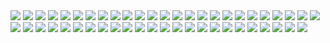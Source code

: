 <img src="https://img.shields.io/badge/Clang-lightgrey?style=plastic&logo=C&logoColor=A8B9CC"/>
<img src="https://img.shields.io/badge/Apache-lightgrey?style=plastic&logo=Apache&logoColor=D22128"/>
<img src="https://img.shields.io/badge/Blender-lightgrey?style=plastic&logo=Blender&logoColor=F5792A"/>
<img src="https://img.shields.io/badge/C++-lightgrey?style=plastic&logo=C++&logoColor=00599C"/>
<img src="https://img.shields.io/badge/CentOS-lightgrey?style=plastic&logo=CentOS&logoColor=262577"/>
<img src="https://img.shields.io/badge/Chart.js-lightgrey?style=plastic&logo=Chart.js&logoColor=FF6384"/>
<img src="https://img.shields.io/badge/CMake-lightgrey?style=plastic&logo=CMake&logoColor=064F8C"/>
<img src="https://img.shields.io/badge/CSS3-lightgrey?style=plastic&logo=CSS3&logoColor=1572B6"/>
<img src="https://img.shields.io/badge/D3.js-lightgrey?style=plastic&logo=D3.js&logoColor=F9A03C"/>
<img src="https://img.shields.io/badge/Django-lightgrey?style=plastic&logo=Django&logoColor=092E20"/>
<img src="https://img.shields.io/badge/Docker-lightgrey?style=plastic&logo=Docker&logoColor=2496ED"/>
<img src="https://img.shields.io/badge/Git-lightgrey?style=plastic&logo=Git&logoColor=#05032"/>
<img src="https://img.shields.io/badge/GitHub-lightgrey?style=plastic&logo=GitHub&logoColor=181717"/>
<img src="https://img.shields.io/badge/Gmail-lightgrey?style=plastic&logo=Gmail&logoColor=EA4335"/>
<img src="https://img.shields.io/badge/Go-lightgrey?style=plastic&logo=Go&logoColor=00ADD8"/>
<img src="https://img.shields.io/badge/HTML5-lightgrey?style=plastic&logo=HTML5&logoColor=E34F26"/>
<img src="https://img.shields.io/badge/JavaScript-lightgrey?style=plastic&logo=JavaScript&logoColor=F7DF1E"/>
<img src="https://img.shields.io/badge/Kubernetes-lightgrey?style=plastic&logo=Kubernetes&logoColor=326CE5"/>
<img src="https://img.shields.io/badge/LaTex-lightgrey?style=plastic&logo=LaTeX&logoColor=008080"/>
<img src="https://img.shields.io/badge/Thickpad-lightgrey?style=plastic&logo=Lenovo&logoColor=E2231A"/>
<img src="https://img.shields.io/badge/LinkedIn-lightgrey?style=plastic&logo=LinkedIn&logoColor=0A66C2"/>
<img src="https://img.shields.io/badge/Linktree-lightgrey?style=plastic&logo=Linktree&logoColor=39E09B"/>
<img src="https://img.shields.io/badge/Linux-lightgrey?style=plastic&logo=Linux&logoColor=FCC624"/>
<img src="https://img.shields.io/badge/Markdown-lightgrey?style=plastic&logo=Markdown&logoColor=000000"/>
<img src="https://img.shields.io/badge/Mendeley-lightgrey?style=plastic&logo=Mendeley&logoColor=9D1620"/>
<img src="https://img.shields.io/badge/MongoDB-lightgrey?style=plastic&logo=MongoDB&logoColor=47A248"/>
<img src="https://img.shields.io/badge/MySQL-lightgrey?style=plastic&logo=MySQL&logoColor=4479A1"/>
<img src="https://img.shields.io/badge/NASA-lightgrey?style=plastic&logo=NASA&logoColor=E03C31"/>
<img src="https://img.shields.io/badge/Node.js-lightgrey?style=plastic&logo=Node.js&logoColor=339933"/>
<img src="https://img.shields.io/badge/Notion-lightgrey?style=plastic&logo=Notion&logoColor=000000"/>
<img src="https://img.shields.io/badge/ORCID-lightgrey?style=plastic&logo=ORCID&logoColor=A6CE39"/>
<img src="https://img.shields.io/badge/PHP-lightgrey?style=plastic&logo=PHP&logoColor=777BB4"/>
<img src="https://img.shields.io/badge/PostgreSQL-lightgrey?style=plastic&logo=PostgreSQL&logoColor=4169E1"/>
<img src="https://img.shields.io/badge/Python-lightgrey?style=plastic&logo=Python&logoColor=3776AB"/>
<img src="https://img.shields.io/badge/Qgis-lightgrey?style=plastic&logo=Qgis&logoColor=589632"/>
<img src="https://img.shields.io/badge/React-lightgrey?style=plastic&logo=React&logoColor=61DAFB"/>
<img src="https://img.shields.io/badge/Galaxy%20Note%2020-lightgrey?style=plastic&logo=Samsung&logoColor=1428A0"/>
<img src="https://img.shields.io/badge/Slack-lightgrey?style=plastic&logo=Slack&logoColor=4A154B"/>
<img src="https://img.shields.io/badge/SQLite-lightgrey?style=plastic&logo=SQLite&logoColor=003B57"/>
<img src="https://img.shields.io/badge/X1%20yoga-lightgrey?style=plastic&logo=ThinkPad&logoColor=EE2624"/>
<img src="https://img.shields.io/badge/TypeScript-lightgrey?style=plastic&logo=TypeScript&logoColor=3178C6"/>
<img src="https://img.shields.io/badge/VimVScodeghtgrey?style=plastic&logo=VimVisual%20Studio%20CodegoColor=019733"/>
<img src="https://img.shields.io/badge/VScode-lightgrey?style=plastic&logo=Visual Studio Code&logoColor=007ACC"/>
<img src="https://img.shields.io/badge/Windows-lightgrey?style=plastic&logo=Windows&logoColor=0078D6"/>
<img src="https://img.shields.io/badge/Windows%20Terminal-lightgrey?style=plastic&logo=Windows Terminal&logoColor=4D4D4D"/>
<img src="https://img.shields.io/badge/-lightgrey?style=plastic&logo=&logoColor="/>
<img src="https://img.shields.io/badge/-lightgrey?style=plastic&logo=&logoColor="/>
<img src="https://img.shields.io/badge/-lightgrey?style=plastic&logo=&logoColor="/>
<img src="https://img.shields.io/badge/-lightgrey?style=plastic&logo=&logoColor="/>


<!---
<img src="https://img.shields.io/badge/arXiv-lightgrey?style=plastic&logo=arXiv&logoColor=B31B1B"/>
- 👋 Hi, I’m @dev-sci
- 👀 I’m interested in ...
- 🌱 I’m currently learning ...
- 💞️ I’m looking to collaborate on ...
- 📫 How to reach me ...

dev-sci/dev-sci is a ✨ special ✨ repository because its `README.md` (this file) appears on your GitHub profile.
You can click the Preview link to take a look at your changes.
--->
